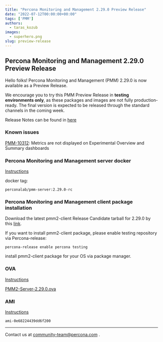 ```yaml
---
title: "Percona Monitoring and Management 2.29.0 Preview Release"
date: "2022-07-12T00:00:00+00:00"
tags: ['PMM']
authors:
  - taras_kozub
images:
  - superhero.png
slug: preview-release
---
```


## Percona Monitoring and Management 2.29.0 Preview Release

Hello folks! Percona Monitoring and Management (PMM) 2.29.0 is now available as a Preview Release.

We encourage you to try this PMM Preview Release in **testing environments only**, as these packages and images are not fully production-ready. The final version is expected to be released through the standard channels in the coming week.

Release Notes can be found in [here](https://pmm-doc-release-pr-811.onrender.com/release-notes/2.29.0.html)

### Known issues

[PMM-10312](https://perconadev.atlassian.net/browse/PMM-10312): Metrics are not displayed on Experimental Overview and Summary dashboards

### Percona Monitoring and Management server docker

[Instructions](https://docs.percona.com/percona-monitoring-and-management/setting-up/server/docker.html)

docker tag:

`perconalab/pmm-server:2.29.0-rc`

### Percona Monitoring and Management client package installation

Download the latest pmm2-client Release Candidate tarball for 2.29.0 by this [link](https://s3.us-east-2.amazonaws.com/pmm-build-cache/PR-BUILDS/pmm2-client/pmm2-client-latest-4028.tar.gz).


If you want to install pmm2-client package, please enable testing repository via Percona-release: 
```
percona-release enable percona testing
```

install pmm2-client package for your OS via package manager.

### OVA

[Instructions](https://docs.percona.com/percona-monitoring-and-management/setting-up/server/virtual-appliance.html)

[PMM2-Server-2.29.0.ova](http://percona-vm.s3.amazonaws.com/PMM2-Server-2.29.0.ova)

### AMI

[Instructions](https://docs.percona.com/percona-monitoring-and-management/setting-up/server/aws.html)

`ami-0e68224439dd6f200`

---

Contact us at community-team@percona.com .
